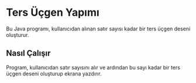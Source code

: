 # Ters Üçgen Yapımı

Bu Java programı, kullanıcıdan alınan satır sayısı kadar bir ters üçgen deseni oluşturur.

## Nasıl Çalışır

Program, kullanıcıdan satır sayısını alır ve ardından bu sayı kadar bir ters üçgen deseni oluşturup ekrana yazdırır.


